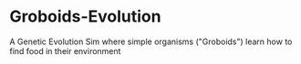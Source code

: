 # Groboids-Evolution
A Genetic Evolution Sim where simple organisms ("Groboids") learn how to find food in their environment
